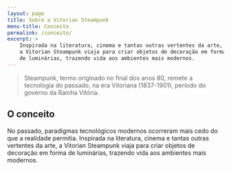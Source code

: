 ```yaml
---
layout: page
title: Sobre a Vitorian Steampunk
menu-title: Conceito
permalink: /conceito/
excerpt: >
    Inspirada na literatura, cinema e tantas outras vertentes da arte,
    a Vitorian Steampunk viaja para criar objetos de decoração em forma
    de luminárias, trazendo vida aos ambientes mais modernos.
---
```


> Steampunk, termo originado no final dos anos 80, remete a tecnologia do passado, na era Vitoriana (1837-1901), período do governo da Rainha Vitória.

## O conceito

No passado, paradigmas tecnológicos modernos ocorreram mais cedo do que a realidade permitia. Inspirada na literatura, cinema e tantas outras vertentes da arte, a Vitorian Steampunk viaja para criar objetos de decoração em forma de luminárias, trazendo vida aos ambientes mais modernos.